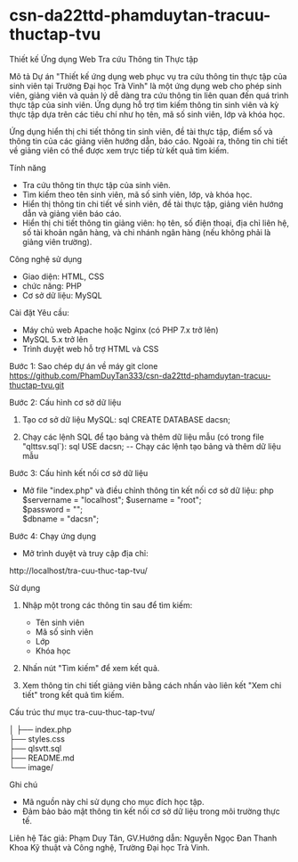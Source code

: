 # csn-da22ttd-phamduytan-tracuu-thuctap-tvu

Thiết kế Ứng dụng Web Tra cứu Thông tin Thực tập

Mô tả
Dự án "Thiết kế ứng dụng web phục vụ tra cứu thông tin thực tập của sinh viên tại Trường Đại học Trà Vinh" là một ứng dụng web cho phép sinh viên, giảng viên và quản lý dễ dàng tra cứu thông tin liên quan đến quá trình thực tập của sinh viên. Ứng dụng hỗ trợ tìm kiếm thông tin sinh viên và kỳ thực tập dựa trên các tiêu chí như họ tên, mã số sinh viên, lớp và khóa học.

Ứng dụng hiển thị chi tiết thông tin sinh viên, đề tài thực tập, điểm số và thông tin của các giảng viên hướng dẫn, báo cáo. Ngoài ra, thông tin chi tiết về giảng viên có thể được xem trực tiếp từ kết quả tìm kiếm.

Tính năng
- Tra cứu thông tin thực tập của sinh viên.
- Tìm kiếm theo tên sinh viên, mã số sinh viên, lớp, và khóa học.
- Hiển thị thông tin chi tiết về sinh viên, đề tài thực tập, giảng viên hướng dẫn và giảng viên báo cáo.
- Hiển thị chi tiết thông tin giảng viên: họ tên, số điện thoại, địa chỉ liên hệ, số tài khoản ngân hàng, và chi nhánh ngân hàng (nếu không phải là giảng viên trường).

Công nghệ sử dụng
- Giao diện: HTML, CSS
- chức năng: PHP
- Cơ sở dữ liệu: MySQL

Cài đặt
Yêu cầu:
- Máy chủ web Apache hoặc Nginx (có PHP 7.x trở lên)
- MySQL 5.x trở lên
- Trình duyệt web hỗ trợ HTML và CSS

Bước 1: Sao chép dự án về máy
git clone https://github.com/PhamDuyTan333/csn-da22ttd-phamduytan-tracuu-thuctap-tvu.git

Bước 2: Cấu hình cơ sở dữ liệu
1. Tạo cơ sở dữ liệu MySQL:
sql
CREATE DATABASE dacsn;


2. Chạy các lệnh SQL để tạo bảng và thêm dữ liệu mẫu (có trong file "qlttsv.sql`):
sql
USE dacsn;
-- Chạy các lệnh tạo bảng và thêm dữ liệu mẫu

Bước 3: Cấu hình kết nối cơ sở dữ liệu
- Mở file "index.php" và điều chỉnh thông tin kết nối cơ sở dữ liệu:
php
$servername = "localhost"; 
$username = "root";       
$password = "";          
$dbname = "dacsn";        

Bước 4: Chạy ứng dụng
- Mở trình duyệt và truy cập địa chỉ:

http://localhost/tra-cuu-thuc-tap-tvu/


Sử dụng
1. Nhập một trong các thông tin sau để tìm kiếm:
    - Tên sinh viên
    - Mã số sinh viên
    - Lớp
    - Khóa học

2. Nhấn nút "Tìm kiếm" để xem kết quả.

3. Xem thông tin chi tiết giảng viên bằng cách nhấn vào liên kết "Xem chi tiết" trong kết quả tìm kiếm.

Cấu trúc thư mục
tra-cuu-thuc-tap-tvu/

│
├── index.php            
├── styles.css    
├── qlsvtt.sql        
├── README.md      
└── image/               

Ghi chú
- Mã nguồn này chỉ sử dụng cho mục đích học tập.
- Đảm bảo bảo mật thông tin kết nối cơ sở dữ liệu trong môi trường thực tế.

Liên hệ
Tác giả: Phạm Duy Tân, 
GV.Hướng dẫn: Nguyễn Ngọc Đan Thanh
Khoa Kỹ thuật và Công nghệ, Trường Đại học Trà Vinh.
